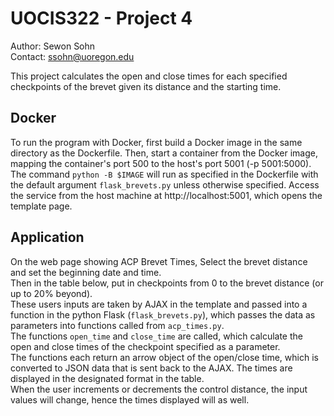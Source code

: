 # UOCIS322 - Project 4

Author: Sewon Sohn\
Contact: ssohn@uoregon.edu

This project calculates the open and close times for each specified checkpoints of the brevet given its distance and the starting time.

## Docker
To run the program with Docker, first build a Docker image in the same directory as the Dockerfile. 
Then, start a container from the Docker image, mapping the container's port 500 to the host's port 5001 (-p 5001:5000).\
The command `python -B $IMAGE` will run as specified in the Dockerfile with the default argument `flask_brevets.py` unless otherwise specified.
Access the service from the host machine at http://localhost:5001, which opens the template page.

## Application 
On the web page showing ACP Brevet Times, Select the brevet distance and set the beginning date and time.\
Then in the table below, put in checkpoints from 0 to the brevet distance (or up to 20% beyond).\
These users inputs are taken by AJAX in the template and passed into a function in the python Flask (`flask_brevets.py`),
which passes the data as parameters into functions called from `acp_times.py`.\
The functions `open_time` and `close_time` are called, which calculate the open and close times of the checkpoint specified as a parameter.\
The functions each return an arrow object of the open/close time, which is converted to JSON data that is sent back to the AJAX. 
The times are displayed in the designated format in the table.\
When the user increments or decrements the control distance, the input values will change, hence the times displayed will as well.

